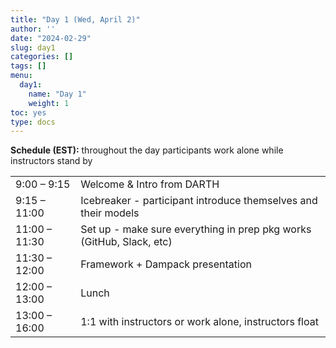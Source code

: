 ```yaml
---
title: "Day 1 (Wed, April 2)"
author: ''
date: "2024-02-29"
slug: day1
categories: []
tags: []
menu:
  day1:
    name: "Day 1"
    weight: 1
toc: yes
type: docs
---
```


**Schedule (EST):** throughout the day participants work alone while instructors stand by

|                            |            |
|---------------|:-----------------------------------------|
| 9:00 – 9:15 | Welcome & Intro from DARTH |
| 9:15 – 11:00 | Icebreaker - participant introduce themselves and their models | 
| 11:00 – 11:30 | Set up - make sure everything in prep pkg works (GitHub, Slack, etc) |
| 11:30 – 12:00  | Framework + Dampack presentation | 
| 12:00 – 13:00 | Lunch |
| 13:00 – 16:00 | 1:1 with instructors or work alone, instructors float |






